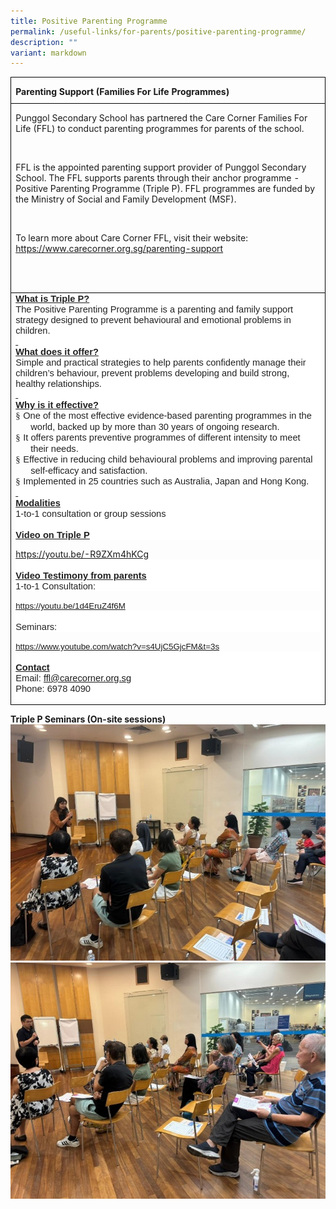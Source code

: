 ```yaml
---
title: Positive Parenting Programme
permalink: /useful-links/for-parents/positive-parenting-programme/
description: ""
variant: markdown
---
```

<table style="border-collapse:collapse;mso-table-layout-alt:fixed;border:none;
 mso-border-alt:solid windowtext .5pt;mso-yfti-tbllook:1184;mso-padding-alt:
 0in 5.4pt 0in 5.4pt" cellpadding="0" cellspacing="0" border="1" class="MsoTableGrid"><tbody><tr style="mso-yfti-irow:0;mso-yfti-firstrow:yes;height:30.55pt"><td style="width:495.9pt;border:solid windowtext 1.0pt;
  mso-border-alt:solid windowtext .5pt;padding:0in 5.4pt 0in 5.4pt;height:30.55pt" valign="top" width="661"><p style="margin-bottom:0in;line-height:normal" class="MsoNormal"><b>Parenting Support (Families For Life Programmes)</b></p></td></tr><tr style="mso-yfti-irow:1"><td style="width:495.9pt;border:solid windowtext 1.0pt;
  border-top:none;mso-border-top-alt:solid windowtext .5pt;mso-border-alt:solid windowtext .5pt;
  padding:0in 5.4pt 0in 5.4pt" valign="top" width="661"><p style="margin-bottom:0in;line-height:normal" class="MsoNormal">Punggol Secondary School has partnered the Care Corner Families For Life (FFL) to conduct parenting programmes for parents of the school.</p><p style="margin-bottom:0in;line-height:normal" class="MsoNormal"><b>&nbsp;</b></p><p style="margin-bottom:0in;line-height:normal" class="MsoNormal">FFL is the appointed parenting support provider of Punggol Secondary School. The FFL supports parents through their anchor programme - Positive Parenting Programme (Triple P). FFL programmes are funded by the Ministry of Social and Family Development (MSF).</p><p style="margin-bottom:0in;line-height:normal" class="MsoNormal"><b>&nbsp;</b></p><p style="margin-bottom:0in;line-height:normal" class="MsoNormal">To learn more about Care Corner FFL, visit their website: <a href="https://www.carecorner.org.sg/parenting-support">https://www.carecorner.org.sg/parenting-support</a><span class="MsoHyperlink"></span></p><p style="margin-bottom:0in;line-height:normal" class="MsoNormal">&nbsp;</p><p style="margin-bottom:0in;line-height:normal" class="MsoNormal"><b>&nbsp;</b></p></td></tr><tr style="mso-yfti-irow:2;mso-yfti-lastrow:yes"><td style="width:495.9pt;border:solid windowtext 1.0pt;
  border-top:none;mso-border-top-alt:solid windowtext .5pt;mso-border-alt:solid windowtext .5pt;
  padding:0in 5.4pt 0in 5.4pt" valign="top" width="661"><p style="margin:0in;background:white"><strong><u><span style="font-size:
  11.0pt;font-family:&quot;Calibri&quot;,sans-serif;mso-ascii-theme-font:minor-latin;
  mso-hansi-theme-font:minor-latin;mso-bidi-theme-font:minor-latin;color:#222222">What is Triple P?</span></u></strong><span style="font-size:11.0pt;font-family:
  &quot;Calibri&quot;,sans-serif;mso-ascii-theme-font:minor-latin;mso-hansi-theme-font:
  minor-latin;mso-bidi-theme-font:minor-latin;color:#222222"></span></p><p style="margin:0in;background:white"><span style="font-size:11.0pt;
  font-family:&quot;Calibri&quot;,sans-serif;mso-ascii-theme-font:minor-latin;mso-hansi-theme-font:
  minor-latin;mso-bidi-theme-font:minor-latin;color:#222222">The Positive Parenting Programme is a parenting and family support strategy designed to prevent behavioural and emotional problems in children.</span></p><p style="margin:0in;background:white"><strong><u><span style="font-size:
  11.0pt;font-family:&quot;Calibri&quot;,sans-serif;mso-ascii-theme-font:minor-latin;
  mso-hansi-theme-font:minor-latin;mso-bidi-theme-font:minor-latin;color:#222222"><span style="text-decoration:none">&nbsp;</span></span></u></strong></p><p style="margin:0in;background:white"><strong><u><span style="font-size:
  11.0pt;font-family:&quot;Calibri&quot;,sans-serif;mso-ascii-theme-font:minor-latin;
  mso-hansi-theme-font:minor-latin;mso-bidi-theme-font:minor-latin;color:#222222">What does it offer?</span></u></strong><span style="font-size:11.0pt;font-family:
  &quot;Calibri&quot;,sans-serif;mso-ascii-theme-font:minor-latin;mso-hansi-theme-font:
  minor-latin;mso-bidi-theme-font:minor-latin;color:#222222"></span></p><p style="margin:0in;background:white"><span style="font-size:11.0pt;
  font-family:&quot;Calibri&quot;,sans-serif;mso-ascii-theme-font:minor-latin;mso-hansi-theme-font:
  minor-latin;mso-bidi-theme-font:minor-latin;color:#222222">Simple and practical strategies to help parents confidently manage their children’s behaviour, prevent problems developing and build strong, healthy relationships.</span></p><p style="margin:0in;background:white"><strong><u><span style="font-size:
  11.0pt;font-family:&quot;Calibri&quot;,sans-serif;mso-ascii-theme-font:minor-latin;
  mso-hansi-theme-font:minor-latin;mso-bidi-theme-font:minor-latin;color:#222222"><span style="text-decoration:none">&nbsp;</span></span></u></strong></p><p style="margin:0in;background:white"><strong><u><span style="font-size:
  11.0pt;font-family:&quot;Calibri&quot;,sans-serif;mso-ascii-theme-font:minor-latin;
  mso-hansi-theme-font:minor-latin;mso-bidi-theme-font:minor-latin;color:#222222">Why is it effective?</span></u></strong><span style="font-size:11.0pt;font-family:
  &quot;Calibri&quot;,sans-serif;mso-ascii-theme-font:minor-latin;mso-hansi-theme-font:
  minor-latin;mso-bidi-theme-font:minor-latin;color:#222222"></span></p><p style="margin-top:0in;margin-right:0in;margin-bottom:0in;margin-left:.25in;
  text-indent:-.25in;mso-list:l0 level1 lfo1;background:white"><span style="font-size:11.0pt;font-family:Wingdings;mso-fareast-font-family:Wingdings;
  mso-bidi-font-family:Wingdings;color:#222222"><span style="mso-list:Ignore">§<span style="font:7.0pt &quot;Times New Roman&quot;">&nbsp; </span></span></span><span style="font-size:11.0pt;font-family:&quot;Calibri&quot;,sans-serif;mso-ascii-theme-font:
  minor-latin;mso-hansi-theme-font:minor-latin;mso-bidi-theme-font:minor-latin;
  color:#222222">One of the most effective evidence-based parenting programmes in the world, backed up by more than 30 years of ongoing research.</span></p><p style="margin-top:0in;margin-right:0in;margin-bottom:0in;margin-left:.25in;
  text-indent:-.25in;mso-list:l0 level1 lfo1;background:white"><span style="font-size:11.0pt;font-family:Wingdings;mso-fareast-font-family:Wingdings;
  mso-bidi-font-family:Wingdings;color:#222222"><span style="mso-list:Ignore">§<span style="font:7.0pt &quot;Times New Roman&quot;">&nbsp; </span></span></span><span style="font-size:11.0pt;font-family:&quot;Calibri&quot;,sans-serif;mso-ascii-theme-font:
  minor-latin;mso-hansi-theme-font:minor-latin;mso-bidi-theme-font:minor-latin;
  color:#222222">It offers parents preventive programmes of different intensity to meet their needs.</span></p><p style="margin-top:0in;margin-right:0in;margin-bottom:0in;margin-left:.25in;
  text-indent:-.25in;mso-list:l0 level1 lfo1;background:white"><span style="font-size:11.0pt;font-family:Wingdings;mso-fareast-font-family:Wingdings;
  mso-bidi-font-family:Wingdings;color:#222222"><span style="mso-list:Ignore">§<span style="font:7.0pt &quot;Times New Roman&quot;">&nbsp; </span></span></span><span style="font-size:11.0pt;font-family:&quot;Calibri&quot;,sans-serif;mso-ascii-theme-font:
  minor-latin;mso-hansi-theme-font:minor-latin;mso-bidi-theme-font:minor-latin;
  color:#222222">Effective in reducing child behavioural problems and improving parental self-efficacy and satisfaction.</span></p><p style="margin-top:0in;margin-right:0in;margin-bottom:0in;margin-left:.25in;
  text-indent:-.25in;mso-list:l0 level1 lfo1;background:white"><span style="font-size:11.0pt;font-family:Wingdings;mso-fareast-font-family:Wingdings;
  mso-bidi-font-family:Wingdings;color:#222222"><span style="mso-list:Ignore">§<span style="font:7.0pt &quot;Times New Roman&quot;">&nbsp; </span></span></span><span style="font-size:11.0pt;font-family:&quot;Calibri&quot;,sans-serif;mso-ascii-theme-font:
  minor-latin;mso-hansi-theme-font:minor-latin;mso-bidi-theme-font:minor-latin;
  color:#222222">Implemented in 25 countries such as Australia, Japan and Hong Kong.</span></p><p style="margin:0in;background:white"><strong><u><span style="font-size:
  11.0pt;font-family:&quot;Calibri&quot;,sans-serif;mso-ascii-theme-font:minor-latin;
  mso-hansi-theme-font:minor-latin;mso-bidi-theme-font:minor-latin;color:#222222"><span style="text-decoration:none">&nbsp;</span></span></u></strong></p><p style="margin:0in;background:white"><strong><u><span style="font-size:
  11.0pt;font-family:&quot;Calibri&quot;,sans-serif;mso-ascii-theme-font:minor-latin;
  mso-hansi-theme-font:minor-latin;mso-bidi-theme-font:minor-latin;color:#222222">Modalities</span></u></strong></p><p style="margin:0in;background:white"><strong><span style="font-size:11.0pt;
  font-family:&quot;Calibri&quot;,sans-serif;mso-ascii-theme-font:minor-latin;mso-hansi-theme-font:
  minor-latin;mso-bidi-theme-font:minor-latin;color:#222222;font-weight:normal">1-to-1 consultation or group sessions</span></strong></p><p style="margin:0in;background:white"><strong><span style="font-size:11.0pt;
  font-family:&quot;Calibri&quot;,sans-serif;mso-ascii-theme-font:minor-latin;mso-hansi-theme-font:
  minor-latin;mso-bidi-theme-font:minor-latin;color:#222222;font-weight:normal">&nbsp;</span></strong></p><p style="margin:0in;background:white"><strong><u><span style="font-size:
  11.0pt;font-family:&quot;Calibri&quot;,sans-serif;mso-ascii-theme-font:minor-latin;
  mso-hansi-theme-font:minor-latin;mso-bidi-theme-font:minor-latin;color:#222222">Video on Triple P</span></u></strong></p><p style="margin-bottom:0in;line-height:normal" class="MsoNormal"><a href="https://youtu.be/-R9ZXm4hKCg"><span style="mso-field-code:&quot;HYPERLINK \0022https\:\/\/youtu\.be\/-R9ZXm4hKCg\0022&quot;">https://youtu.be/-R9ZXm4hKCg</span></a></p><p style="margin:0in;background:white"><strong><span style="font-size:11.0pt;
  font-family:&quot;Calibri&quot;,sans-serif;mso-ascii-theme-font:minor-latin;mso-hansi-theme-font:
  minor-latin;mso-bidi-theme-font:minor-latin;color:#222222;font-weight:normal">&nbsp;</span></strong></p><p style="margin:0in;background:white"><strong><u><span style="font-size:
  11.0pt;font-family:&quot;Calibri&quot;,sans-serif;mso-ascii-theme-font:minor-latin;
  mso-hansi-theme-font:minor-latin;mso-bidi-theme-font:minor-latin;color:#222222">Video Testimony from parents</span></u></strong></p><p style="margin:0in;background:white"><strong><span style="font-size:11.0pt;
  font-family:&quot;Calibri&quot;,sans-serif;mso-ascii-theme-font:minor-latin;mso-hansi-theme-font:
  minor-latin;mso-bidi-theme-font:minor-latin;color:#222222;font-weight:normal">1-to-1 Consultation:</span></strong></p><p style="margin-bottom:0in;line-height:normal" class="MsoNormal"><a href="https://youtu.be/1d4EruZ4f6M"><span style="font-size:10.0pt;font-family:
  &quot;Arial&quot;,sans-serif;mso-fareast-font-family:&quot;Times New Roman&quot;">https://youtu.be/1d4EruZ4f6M</span></a><span style="font-size:10.0pt;font-family:&quot;Arial&quot;,sans-serif;mso-fareast-font-family:
  &quot;Times New Roman&quot;;color:black"></span></p><p style="margin:0in;background:white"><strong><span style="font-size:11.0pt;
  font-family:&quot;Calibri&quot;,sans-serif;mso-ascii-theme-font:minor-latin;mso-hansi-theme-font:
  minor-latin;mso-bidi-theme-font:minor-latin;color:#222222;font-weight:normal">&nbsp;</span></strong></p><p style="margin:0in;background:white"><strong><span style="font-size:11.0pt;
  font-family:&quot;Calibri&quot;,sans-serif;mso-ascii-theme-font:minor-latin;mso-hansi-theme-font:
  minor-latin;mso-bidi-theme-font:minor-latin;color:#222222;font-weight:normal">Seminars:</span></strong></p><p style="margin-bottom:0in;line-height:normal" class="MsoNormal"><a href="https://www.youtube.com/watch?v=s4UjC5GjcFM&amp;t=3s"><span style="font-size:10.0pt;font-family:&quot;Arial&quot;,sans-serif">https://www.youtube.com/watch?v=s4UjC5GjcFM&amp;t=3s</span></a><span style="font-size:10.0pt;font-family:&quot;Arial&quot;,sans-serif;color:black"></span></p><p style="margin:0in;background:white"><strong><span style="font-size:11.0pt;
  font-family:&quot;Calibri&quot;,sans-serif;mso-ascii-theme-font:minor-latin;mso-hansi-theme-font:
  minor-latin;mso-bidi-theme-font:minor-latin;color:#222222;font-weight:normal">&nbsp;</span></strong></p><p style="margin:0in;background:white"><strong><u><span style="font-size:
  11.0pt;font-family:&quot;Calibri&quot;,sans-serif;mso-ascii-theme-font:minor-latin;
  mso-hansi-theme-font:minor-latin;mso-bidi-theme-font:minor-latin;color:#222222">Contact</span></u></strong></p><p style="margin:0in;background:white"><strong><span style="font-size:11.0pt;
  font-family:&quot;Calibri&quot;,sans-serif;mso-ascii-theme-font:minor-latin;mso-hansi-theme-font:
  minor-latin;mso-bidi-theme-font:minor-latin;color:#222222;font-weight:normal">Email: </span></strong><span style="color:black;mso-color-alt:windowtext"><a href="mailto:ffl@carecorner.org.sg"><span style="font-size:11.0pt;font-family:
  &quot;Calibri&quot;,sans-serif;mso-ascii-theme-font:minor-latin;mso-hansi-theme-font:
  minor-latin;mso-bidi-theme-font:minor-latin">ffl@carecorner.org.sg</span></a></span><strong><span style="font-size:11.0pt;font-family:&quot;Calibri&quot;,sans-serif;mso-ascii-theme-font:
  minor-latin;mso-hansi-theme-font:minor-latin;mso-bidi-theme-font:minor-latin;
  color:#222222;font-weight:normal"></span></strong></p><p style="margin:0in;background:white"><strong><span style="font-size:11.0pt;
  font-family:&quot;Calibri&quot;,sans-serif;mso-ascii-theme-font:minor-latin;mso-hansi-theme-font:
  minor-latin;mso-bidi-theme-font:minor-latin;color:#222222;font-weight:normal">Phone: 6978 4090</span></strong></p><p style="margin:0in;background:white"><strong><span style="font-size:11.0pt;
  font-family:&quot;Calibri&quot;,sans-serif;mso-ascii-theme-font:minor-latin;mso-hansi-theme-font:
  minor-latin;mso-bidi-theme-font:minor-latin;color:#222222;font-weight:normal">&nbsp;</span></strong></p></td></tr></tbody></table>

**Triple P Seminars (On-site sessions)**
![](/images/Triple_P1.jpg)
![](/images/Triple_P2.jpg)
